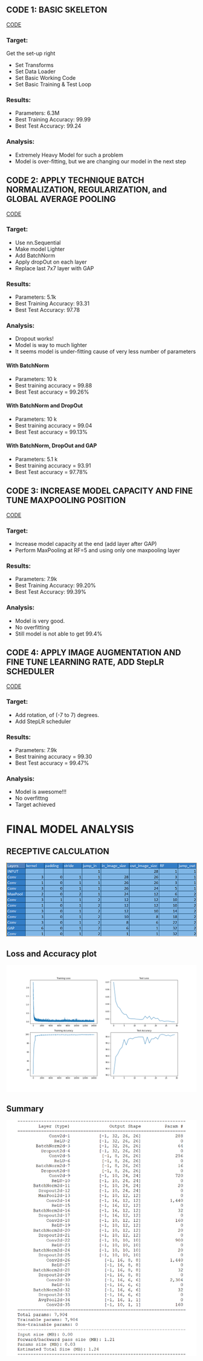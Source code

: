 ## CODE 1: BASIC SKELETON
[CODE](https://github.com/RaviVaishnav20/TSAI-EVA5/blob/master/Session%205%20-%20Coding%20Drill%20Down/notebooks/S5_notebook1.ipynb)

### Target:

Get the set-up right
*   Set Transforms
*   Set Data Loader
*   Set Basic Working Code
*   Set Basic Training  & Test Loop

### Results:

*   Parameters: 6.3M
*   Best Training Accuracy: 99.99
*   Best Test Accuracy: 99.24

### Analysis:

*   Extremely Heavy Model for such a problem
*   Model is over-fitting, but we are changing our model in the next step




## CODE 2: APPLY TECHNIQUE BATCH NORMALIZATION, REGULARIZATION, and GLOBAL AVERAGE POOLING
[CODE](https://github.com/RaviVaishnav20/TSAI-EVA5/blob/master/Session%205%20-%20Coding%20Drill%20Down/notebooks/S5_notebook2.ipynb)

### Target:

*   Use nn.Sequential
*   Make model Lighter
*   Add BatchNorm
*   Apply dropOut on each layer
*   Replace last 7x7 layer with GAP

### Results:

*   Parameters: 5.1k
*   Best Training Accuracy: 93.31
*   Best Test Accuracy: 97.78

### Analysis:
*   Dropout works!
*   Model is way to much lighter
*   It seems model is under-fitting cause of very less number of parameters

  #### With BatchNorm
  - Parameters: 10 k
  - Best training accuracy = 99.88
  - Best Test accuracy = 99.26%

  #### With BatchNorm and DropOut
  - Parameters: 10 k
  - Best training accuracy = 99.04
  - Best Test accuracy = 99.13%

  #### With BatchNorm, DropOut and GAP
  - Parameters: 5.1 k
  - Best training accuracy = 93.91
  - Best Test accuracy = 97.78%
  
  
  

## CODE 3: INCREASE MODEL CAPACITY AND FINE TUNE MAXPOOLING POSITION
[CODE](https://github.com/RaviVaishnav20/TSAI-EVA5/blob/master/Session%205%20-%20Coding%20Drill%20Down/notebooks/S5_notebook3.ipynb)

### Target:

*   Increase model capacity at the end (add layer after GAP)
*   Perform MaxPooling at RF=5 and using only one maxpooling layer

### Results:

*   Parameters: 7.9k
*   Best Training Accuracy: 99.20%
*   Best Test Accuracy: 99.39%

### Analysis:

*   Model is very good.
*   No overfitting
*   Still model is not able to get 99.4%




## CODE 4: APPLY IMAGE AUGMENTATION AND FINE TUNE LEARNING RATE, ADD StepLR SCHEDULER
[CODE](https://github.com/RaviVaishnav20/TSAI-EVA5/blob/master/Session%205%20-%20Coding%20Drill%20Down/notebooks/S5_notebook4.ipynb)

### Target:

*   Add rotation, of (-7 to 7) degrees.
*   Add StepLR scheduler

### Results:

*   Parameters: 7.9k
*   Best training accuracy = 99.30
*   Best Test accuracy = 99.47%

### Analysis:

*   Model is awesome!!!
*   No overfittng
*   Target achieved


# FINAL MODEL ANALYSIS

## RECEPTIVE CALCULATION
![](https://github.com/RaviVaishnav20/TSAI-EVA5/blob/master/Session%205%20-%20Coding%20Drill%20Down/images/RF_calculation.png)

## Loss and Accuracy plot
![](https://github.com/RaviVaishnav20/TSAI-EVA5/blob/master/Session%205%20-%20Coding%20Drill%20Down/images/Loss_and_accuracy_plot.png)

## Summary
![](https://github.com/RaviVaishnav20/TSAI-EVA5/blob/master/Session%205%20-%20Coding%20Drill%20Down/images/logs.png)
